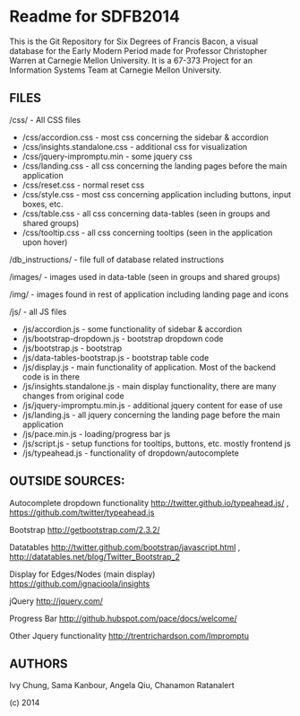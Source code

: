 Readme for SDFB2014
==============

This is the Git Repository for Six Degrees of Francis Bacon, a visual database for the Early Modern Period made for Professor Christopher Warren at Carnegie Mellon University. It is a 67-373 Project for an Information Systems Team at Carnegie Mellon University.


FILES
--------------
/css/ - All CSS files
- /css/accordion.css - most css concerning the sidebar & accordion
- /css/insights.standalone.css - additional css for visualization 
- /css/jquery-impromptu.min - some jquery css
- /css/landing.css - all css concerning the landing pages before the main application
- /css/reset.css - normal reset css
- /css/style.css - most css concerning application including buttons, input boxes, etc.
- /css/table.css - all css concerning data-tables (seen in groups and shared groups)
- /css/tooltip.css - all css concerning tooltips (seen in the application upon hover)

/db_instructions/ - file full of database related instructions 

/images/ - images used in data-table (seen in groups and shared groups)

/img/ - images found in rest of application including landing page and icons


/js/ - all JS files
- /js/accordion.js - some functionality of sidebar & accordion
- /js/bootstrap-dropdown.js - bootstrap dropdown code
- /js/bootstrap.js - bootstrap
- /js/data-tables-bootstrap.js - bootstrap table code
- /js/display.js - main functionality of application. Most of the backend code is in there
- /js/insights.standalone.js - main display functionality, there are many changes from original code
- /js/jquery-impromptu.min.js - additional jquery content for ease of use
- /js/landing.js - all jquery concerning the landing page before the main application 
- /js/pace.min.js - loading/progress bar js
- /js/script.js - setup functions for tooltips, buttons, etc. mostly frontend js
- /js/typeahead.js - functionality of dropdown/autocomplete




OUTSIDE SOURCES:
--------------
Autocomplete dropdown functionality 
http://twitter.github.io/typeahead.js/ , https://github.com/twitter/typeahead.js

Bootstrap
http://getbootstrap.com/2.3.2/

Datatables
http://twitter.github.com/bootstrap/javascript.html , http://datatables.net/blog/Twitter_Bootstrap_2

Display for Edges/Nodes (main display)
https://github.com/ignacioola/insights

jQuery
http://jquery.com/

Progress Bar
http://github.hubspot.com/pace/docs/welcome/

Other Jquery functionality
http://trentrichardson.com/Impromptu


AUTHORS
--------------

Ivy Chung, 
Sama Kanbour,
Angela Qiu,
Chanamon Ratanalert


(c) 2014
